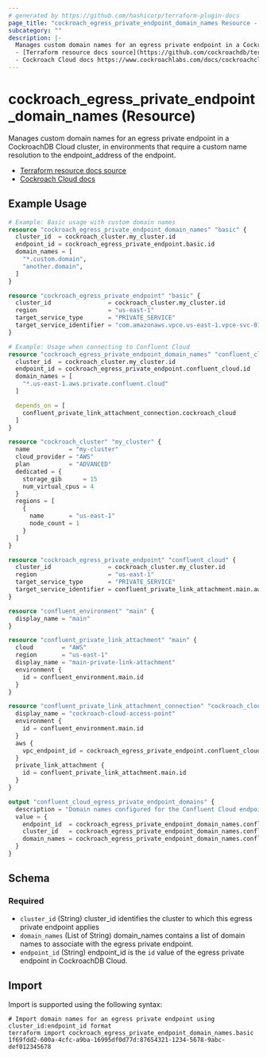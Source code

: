 ```yaml
---
# generated by https://github.com/hashicorp/terraform-plugin-docs
page_title: "cockroach_egress_private_endpoint_domain_names Resource - terraform-provider-cockroach"
subcategory: ""
description: |-
  Manages custom domain names for an egress private endpoint in a CockroachDB Cloud cluster, in environments that require a custom name resolution to the endpointaddress of the endpoint.
  - [Terraform resource docs source](https://github.com/cockroachdb/terraform-provider-cockroach/blob/main/docs/resources/egressprivate_endpoint.md)
  - Cockroach Cloud docs https://www.cockroachlabs.com/docs/cockroachcloud/egress-private-endpoints.html
---
```


# cockroach_egress_private_endpoint_domain_names (Resource)

Manages custom domain names for an egress private endpoint in a CockroachDB Cloud cluster, in environments that require a custom name resolution to the endpoint_address of the endpoint.
- [Terraform resource docs source](https://github.com/cockroachdb/terraform-provider-cockroach/blob/main/docs/resources/egress_private_endpoint.md)
- [Cockroach Cloud docs](https://www.cockroachlabs.com/docs/cockroachcloud/egress-private-endpoints.html)

## Example Usage

```terraform
# Example: Basic usage with custom domain names
resource "cockroach_egress_private_endpoint_domain_names" "basic" {
  cluster_id  = cockroach_cluster.my_cluster.id
  endpoint_id = cockroach_egress_private_endpoint.basic.id
  domain_names = [
    "*.custom.domain",
    "another.domain",
  ]
}

resource "cockroach_egress_private_endpoint" "basic" {
  cluster_id                = cockroach_cluster.my_cluster.id
  region                    = "us-east-1"
  target_service_type       = "PRIVATE_SERVICE"
  target_service_identifier = "com.amazonaws.vpce.us-east-1.vpce-svc-01234567890abcdef"
}

# Example: Usage when connecting to Confluent Cloud
resource "cockroach_egress_private_endpoint_domain_names" "confluent_cloud" {
  cluster_id  = cockroach_cluster.my_cluster.id
  endpoint_id = cockroach_egress_private_endpoint.confluent_cloud.id
  domain_names = [
    "*.us-east-1.aws.private.confluent.cloud"
  ]

  depends_on = [
    confluent_private_link_attachment_connection.cockroach_cloud
  ]
}

resource "cockroach_cluster" "my_cluster" {
  name           = "my-cluster"
  cloud_provider = "AWS"
  plan           = "ADVANCED"
  dedicated = {
    storage_gib      = 15
    num_virtual_cpus = 4
  }
  regions = [
    {
      name       = "us-east-1"
      node_count = 1
    }
  ]
}

resource "cockroach_egress_private_endpoint" "confluent_cloud" {
  cluster_id                = cockroach_cluster.my_cluster.id
  region                    = "us-east-1"
  target_service_type       = "PRIVATE_SERVICE"
  target_service_identifier = confluent_private_link_attachment.main.aws.vpc_endpoint_service_name
}

resource "confluent_environment" "main" {
  display_name = "main"
}

resource "confluent_private_link_attachment" "main" {
  cloud        = "AWS"
  region       = "us-east-1"
  display_name = "main-private-link-attachment"
  environment {
    id = confluent_environment.main.id
  }
}

resource "confluent_private_link_attachment_connection" "cockroach_cloud" {
  display_name = "cockroach-cloud-access-point"
  environment {
    id = confluent_environment.main.id
  }
  aws {
    vpc_endpoint_id = cockroach_egress_private_endpoint.confluent_cloud.endpoint_connection_id
  }
  private_link_attachment {
    id = confluent_private_link_attachment.main.id
  }
}

output "confluent_cloud_egress_private_endpoint_domains" {
  description = "Domain names configured for the Confluent Cloud endpoint"
  value = {
    endpoint_id  = cockroach_egress_private_endpoint_domain_names.confluent_cloud.endpoint_id
    cluster_id   = cockroach_egress_private_endpoint_domain_names.confluent_cloud.cluster_id
    domain_names = cockroach_egress_private_endpoint_domain_names.confluent_cloud.domain_names
  }
}
```

<!-- schema generated by tfplugindocs -->
## Schema

### Required

- `cluster_id` (String) cluster_id identifies the cluster to which this egress private endpoint applies
- `domain_names` (List of String) domain_names contains a list of domain names to associate with the egress private endpoint.
- `endpoint_id` (String) endpoint_id is the `id` value of the egress private endpoint in CockroachDB Cloud.

## Import

Import is supported using the following syntax:

```shell
# Import domain names for an egress private endpoint using cluster_id:endpoint_id format
terraform import cockroach_egress_private_endpoint_domain_names.basic 1f69fdd2-600a-4cfc-a9ba-16995df0d77d:87654321-1234-5678-9abc-def012345678
```
